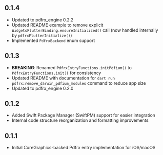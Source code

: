 ## 0.1.4

- Updated to pdfrx_engine 0.2.2
- Updated README example to remove explicit `WidgetsFlutterBinding.ensureInitialized()` call (now handled internally by `pdfrxFlutterInitialize()`)
- Implemented `PdfrxBackend` enum support

## 0.1.3

- **BREAKING**: Renamed `PdfrxEntryFunctions.initPdfium()` to `PdfrxEntryFunctions.init()` for consistency
- Updated README with documentation for `dart run pdfrx:remove_darwin_pdfium_modules` command to reduce app size
- Updated to pdfrx_engine 0.2.0

## 0.1.2

- Added Swift Package Manager (SwiftPM) support for easier integration
- Internal code structure reorganization and formatting improvements

## 0.1.1

- Initial CoreGraphics-backed Pdfrx entry implementation for iOS/macOS
